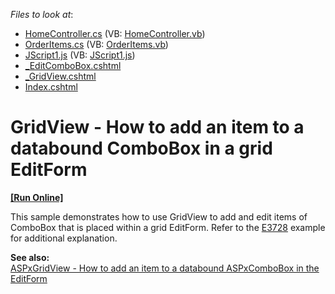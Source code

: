 <!-- default file list -->
*Files to look at*:

* [HomeController.cs](./CS/AddComboItemPopup/Controllers/HomeController.cs) (VB: [HomeController.vb](./VB/AddComboItemPopup/Controllers/HomeController.vb))
* [OrderItems.cs](./CS/AddComboItemPopup/Models/OrderItems.cs) (VB: [OrderItems.vb](./VB/AddComboItemPopup/Models/OrderItems.vb))
* [JScript1.js](./CS/AddComboItemPopup/Scripts/JScript1.js) (VB: [JScript1.js](./VB/AddComboItemPopup/Scripts/JScript1.js))
* [_EditComboBox.cshtml](./CS/AddComboItemPopup/Views/Home/_EditComboBox.cshtml)
* [_GridView.cshtml](./CS/AddComboItemPopup/Views/Home/_GridView.cshtml)
* [Index.cshtml](./CS/AddComboItemPopup/Views/Home/Index.cshtml)
<!-- default file list end -->
# GridView - How to add an item to a databound ComboBox in a grid EditForm
<!-- run online -->
**[[Run Online]](https://codecentral.devexpress.com/e3741)**
<!-- run online end -->


<p>This sample demonstrates how to use GridView to add and edit items of ComboBox that is placed within a grid EditForm. Refer to the <a href="https://www.devexpress.com/Support/Center/p/E3728">E3728</a> example for additional explanation. </p><p><strong>See also:</strong><br />
<a href="https://www.devexpress.com/Support/Center/p/E3728">ASPxGridView - How to add an item to a databound ASPxComboBox in the EditForm</a></p>

<br/>


